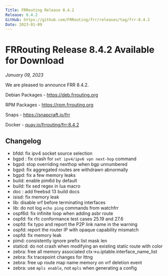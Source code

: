 ```yaml
---
Title: FRRouting Release 8.4.2
Release: 8.4.2
GitHub: https://github.com/FRRouting/frr/releases/tag/frr-8.4.2
Date: 2023-01-09
---
```


FRRouting Release 8.4.2 Available for Download
============================================

*January 09, 2023*

We are pleased to announce FRR 8.4.2.

Debian Packages - https://deb.frrouting.org

RPM Packages - https://rpm.frrouting.org

Snaps - https://snapcraft.io/frr

Docker - [quay.io/frrouting/frr:8.4.2](https://quay.io/repository/frrouting/frr/manifest/sha256:54f9a7b9e5436430dea61314169690d08f40342d2ac82406bb9463a53edf8d6f)


Changelog
---------
- bfdd: fix ipv4 socket source selection
- bgpd : fix crash for `set ipv4/ipv6 vpn next-hop` command
- bgpd: stop overriding nexthop when bgp unnumbered
- bgpd: fix aggregated routes are withdrawn abnormally
- bgpd: fix a few memory leaks
- build: enable pim6d by default
- build: fix sed regex in lua macro
- doc : add freebsd 13 build docs
- isisd: fix memory leak
- lib:  disable vrf before terminating interfaces
- lib: do not log `echo ping` commands from watchfrr
- ospf6d:  fix infinite loop when adding asbr route
- ospfd: fix rfc conformance test cases 25.19 and 27.6
- ospfd: fix typo and report the P2P link name in the warning
- ospfd: report the router IP with opaque capability mismatch
- ospfd: fix memory leak
- pimd: consistently ignore prefix list mask len
- staticd: do not crash when modifying an existing static route with color
- zebra: free all memory associated ctx->u.iptable.interface_name_list
- zebra: fix tracepoint changes for lttng
- zebra: free up route map name memory on vrf deletion event
- zebra: use `mpls enable`, not `mpls` when generating a config
